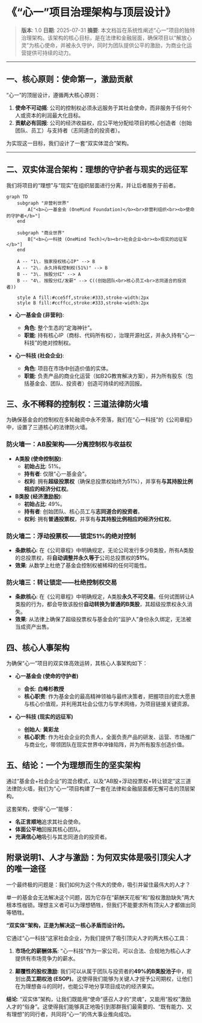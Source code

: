# 《“心一”项目治理架构与顶层设计》

> **版本**: 1.0
> **日期**: 2025-07-31
> **摘要**: 本文档旨在系统性阐述“心一”项目的独特治理架构。该架构的核心目标，是在法律和金融层面，确保项目以“解放心灵”为核心使命，并被永久守护，同时为团队提供公平的激励，为商业化运营提供可持续的动力。

---

## **一、核心原则：使命第一，激励贡献**

“心一”的顶层设计，遵循两大核心原则：

1.  **使命不可动摇**: 公司的控制权必须永远服务于其社会使命，而非服务于任何个人或资本的利润最大化目标。
2.  **贡献必有回报**: 公司的经济收益权，应公平地分配给项目的核心创造者（创始团队、员工）与支持者（志同道合的投资者）。

为实现这一目标，我们设计了一套“双实体混合”架构。

---

## **二、双实体混合架构：理想的守护者与现实的远征军**

我们将项目的“理想”与“现实”在组织层面进行分离，并让后者服务于前者。

```mermaid
graph TD
    subgraph "非营利世界"
        A["<b>心一基金会 (OneMind Foundation)</b><br>非营利组织<br><b>使命的守护者</b>"]
    end

    subgraph "商业世界"
        B["<b>心一科技 (OneMind Tech)</b><br>社会企业<br><b>现实的远征军</b>"]
    end

    A -- "1\. 独家授权核心IP" --> B
    A -- "2\. 永久持有控制权(51%)" --> B
    B -- "3\. 按股分红" --> A
    B -- "4\. 按股分红/发薪" --> C((创始团队<br>核心员工<br>志同道合的投资者))

    style A fill:#cce5ff,stroke:#333,stroke-width:2px
    style B fill:#ccffcc,stroke:#333,stroke-width:2px
```

*   **心一基金会 (非营利)**:
    *   **角色**: 整个生态的“定海神针”。
    *   **职能**: 持有核心IP（商标、代码所有权），治理开源社区，并永久持有“心一科技”的绝对控制权。

*   **心一科技 (社会企业)**:
    *   **角色**: 项目在市场中创造价值的实体。
    *   **职能**: 负责产品的商业化运营（如B2G教育解决方案），并为所有股东（包括基金会、团队、投资者）创造可持续的经济回报。

## **三、永不稀释的控制权：三道法律防火墙**

为确保基金会的控制权在多轮融资中永不旁落，我们在“心一科技”的《公司章程》中，设置了三道核心的法律防火墙。

### **防火墙一：AB股架构——分离控制权与收益权**

*   **A类股 (使命控制股)**:
    *   **初始占比**: 51%。
    *   **持有者**: 仅限“心一基金会”。
    *   **权利**: 拥有**超级投票权**（确保总投票权始终为51%），并享有**与其持股比例相应的经济分红权**。
*   **B类股 (经济激励股)**:
    *   **初始占比**: 49%。
    *   **持有者**: 创始团队、核心员工与**志同道合的投资者**。
    *   **权利**: 拥有**普通投票权**，并享有**与其持股比例相应的经济分红权**。

### **防火墙二：浮动投票权——锁定51%的绝对控制**

*   **条款核心**: 在《公司章程》中明确规定，无论公司发行多少B类股，所有A类股的总投票权，将**自动调整并永久等于**公司总投票权的**51%**。
*   **效果**: 从数学上杜绝了基金会控制权被稀释的任何可能性。

### **防火墙三：转让锁定——杜绝控制权交易**

*   **条款核心**: 在《公司章程》中明确规定，A类股**永久不可交易**。任何试图转让A类股的行为，都会导致该股份**自动转换为普通的B类股**，其超级投票权永久消失。
*   **效果**: 从法律上确保了超级投票权与基金会的“监护人”身份永久绑定，无法被当成资产出售。

## **四、核心人事架构**

为确保“心一”项目的双实体高效运转，其核心人事架构如下：

*   **心一基金会 (使命的守护者)**
    *   **会长**: **白峰杉教授** 
    *   **核心职责**: 作为基金会的最高精神领袖与最终决策者，把握项目的宏大愿景与核心价值观，并利用其社会公信力与学术网络，为项目链接关键资源。

*   **心一科技 (现实的远征军)**
    *   **创始人**: **黄彩龙**
    *   **核心职责**: 作为社会企业的负责人，全面负责产品的研发、运营、市场推广与商业化，带领团队在现实世界中冲锋陷阵，并为所有股东创造价值。

## **五、结论：一个为理想而生的坚实架构**

通过“基金会+社会企业”的混合模式，以及“AB股+浮动投票权+转让锁定”这三道法律防火墙，我们为“心一”项目构建了一套在法律和金融层面都无懈可击的顶层架构。

这套架构，使得“心一”能够：
*   **名正言顺地**追求其社会使命。
*   **体面公平地**回报其核心团队。
*   **充满信心地**吸引与其志同道合的投资者。


## **附录说明1、人才与激励：为何双实体是吸引顶尖人才的唯一途径**

一个最终极的问题是：我们如何为这个伟大的使命，吸引并留住最伟大的人才？

单一的基金会无法解决这个问题，因为它存在“薪酬天花板”和“股权激励缺失”两大根本性枷锁。理想主义者可以为理想牺牲，但我们不能要求所有顶尖人才都做出同等牺牲。

**“双实体”架构，正是为解决这一核心矛盾而设计的。**

它通过“心一科技”这家社会企业，为我们提供了吸引顶尖人才的两大核心工具：

1.  **市场化的薪酬体系**: “心一科技”作为一家公司，可以合法、合规地为核心人才提供有市场竞争力的薪水。

2.  **颠覆性的股权激励**: 我们可以从属于团队与投资者的**49%的B类股池子**中，规划出**员工期权池 (ESOP)**。这使得我们能够为关键人才授予公司期权，让他们在为理想奋斗的同时，也能公平地分享项目成功的经济果实。

**结论**:
“双实体”架构，让我们既能用“使命”感召人才的“灵魂”，又能用“股权”激励人才的“俗身”。这使得我们能够真正地吸引到那群我们最需要的、“既有能力、又有理想”的同行者，共同将“心一”的伟大事业推向成功。
